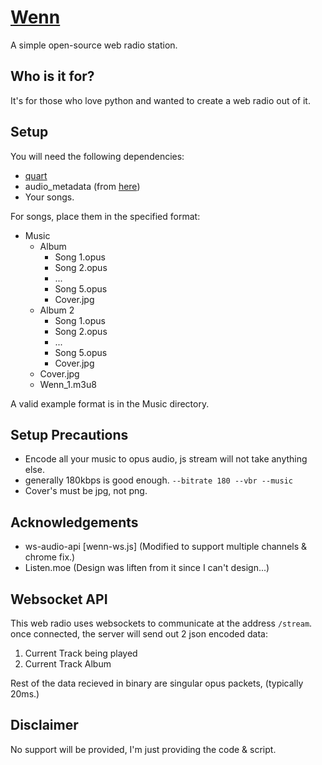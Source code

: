 # [Wenn](https://www.youtube.com/watch?v=rIIcFY-wKWg)

A simple open-source web radio station.

## Who is it for?

It's for those who love python and wanted to create a web radio out of it.

## Setup

You will need the following dependencies:

- [quart](https://pypi.org/project/quart/)
- audio_metadata (from [here](https://github.com/thebigmunch/audio-metadata))
- Your songs.

For songs, place them in the specified format:

- Music
   - Album
      - Song 1.opus
      - Song 2.opus
      - ...
      - Song 5.opus
      - Cover.jpg
   - Album 2
      - Song 1.opus
      - Song 2.opus
      - ...
      - Song 5.opus
      - Cover.jpg
   - Cover.jpg
   - Wenn_1.m3u8

A valid example format is in the Music directory.

## Setup Precautions

- Encode all your music to opus audio, js stream will not take anything else.
- generally 180kbps is good enough. `--bitrate 180 --vbr --music`
- Cover's must be jpg, not png.

## Acknowledgements

- ws-audio-api [wenn-ws.js] (Modified to support multiple channels & chrome fix.)
- Listen.moe (Design was liften from it since I can't design...)

## Websocket API

This web radio uses websockets to communicate at the address `/stream`. once connected, the server will send out 2 json encoded data:

1. Current Track being played
2. Current Track Album

Rest of the data recieved in binary are singular opus packets, (typically 20ms.)

## Disclaimer

No support will be provided, I'm just providing the code & script. 